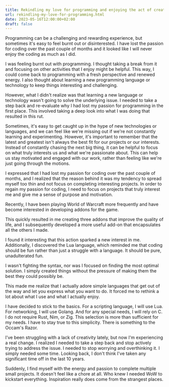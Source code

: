 ```yaml
---
title: Rekindling my love for programming and enjoying the act of creating
url: rekindling-my-love-for-programming.html
date: 2023-05-16T12:00:00+02:00
draft: false
---
```


Programming can be a challenging and rewarding experience, but sometimes it's 
easy to feel burnt out or disinterested. I have lost the passion for coding 
over the past couple of months and it looked like I will never enjoy the 
coding as much as I did.

I was feeling burnt out with programming. I thought taking a break from it 
and focusing on other activities that I enjoy might be helpful. This way, I 
could come back to programming with a fresh perspective and renewed energy. 
I also thought about learning a new programming language or technology to 
keep things interesting and challenging.

However, what I didn't realize was that learning a new language or technology 
wasn't going to solve the underlying issue. I needed to take a step back and 
re-evaluate why I had lost my passion for programming in the first place. 
This involved taking a deep look into what I was doing that resulted in 
this rut.

Sometimes, it's easy to get caught up in the hype of new technologies or 
languages, and we can feel like we're missing out if we're not constantly 
learning and experimenting. However, it's important to remember that the 
latest and greatest isn't always the best fit for our projects or our 
interests. Instead of constantly chasing the next big thing, it can be helpful 
to focus on what truly interests us and what we're passionate about. This 
can help us stay motivated and engaged with our work, rather than feeling 
like we're just going through the motions.

I expressed that I had lost my passion for coding over the past couple of 
months, and I realized that the reason behind it was my tendency to spread 
myself too thin and not focus on completing interesting projects. In order 
to regain my passion for coding, I need to focus on projects that truly 
interest me and give me a sense of purpose and motivation.

Recently, I have been playing World of Warcraft more frequently and have 
become interested in developing addons for the game.

This quickly resulted in me creating three addons that improve the quality 
of life, and I subsequently developed a more useful add-on that encapsulates 
all the others I made.

I found it interesting that this action sparked a new interest in me. 
Additionally, I discovered the Lua language, which reminded me that coding 
should be fun rather than just a struggle with a language. It should be 
pure, unadulterated fun.

I wasn't fighting the syntax, nor was I focused on finding the most optimal 
solution. I simply created things without the pressure of making them the 
best they could possibly be.

This made me realize that I actually adore simple languages that get out of 
the way and let you express what you want to do. It forced me to rethink a 
lot about what I use and what I actually enjoy.

I have decided to stick to the basics. For a scripting language, I will use 
Lua. For networking, I will use Golang. And for any special needs, I will 
rely on C. I do not require Rust, Nim, or Zig. This selection is more than 
sufficient for my needs. I have to stay true to this simplicity. There is 
something to the Occam's Razor.

I've been struggling with a lack of creativity lately, but now I'm experiencing 
a real change. I realized I needed to take a step back and stop actively trying 
to address the issue. I needed to stop worrying and overthinking it. I simply 
needed some time. Looking back, I don't think I've taken any significant time 
off in the last 10 years.

Suddenly, I find myself with the energy and passion to complete multiple 
small projects. It doesn't feel like a chore at all. Who knew I needed WoW 
to kickstart everything. Inspiration really does come from the strangest 
places.

